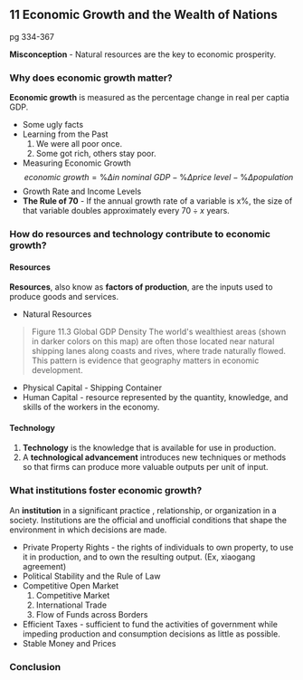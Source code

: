## 11 Economic Growth and the Wealth of Nations
pg 334-367

**Misconception** - Natural resources are the key to economic prosperity.

### Why does economic growth matter?
**Economic growth** is measured as the percentage change in real per captia GDP.

+ Some ugly facts
+ Learning from the Past
	1. We were all poor once.
	2. Some got rich, others stay poor.
+ Measuring Economic Growth
$$
economic \: growth = \%\Delta in \: nominal \: GDP - \%\Delta price \: level - \%\Delta population \tag{Equation 11.100}
$$
+ Growth Rate and Income Levels
+ **The Rule of 70** - If the annual growth rate of a variable is x\%, the size of that variable doubles approximately every $70 \div x$ years.
 
### How do resources and technology contribute to economic growth?
#### Resources
**Resources**, also know as **factors of production**, are the inputs used to produce goods and services.
+ Natural Resources
> Figure 11.3 Global GDP Density
The world's wealthiest areas (shown in darker colors on this map) are often those located near natural shipping lanes along coasts and rives, where trade naturally flowed. This pattern is evidence that geography matters in economic development.

+ Physical Capital - Shipping Container
+ Human Capital - resource represented by the quantity, knowledge, and skills of the workers in the economy.

#### Technology
1. **Technology** is the knowledge that is available for use in production.
2. A **technological advancement** introduces new techniques or methods so that  firms can produce more valuable outputs per unit of input.

### What institutions foster economic growth?
An **institution** in a significant practice , relationship, or organization in a society. Institutions are the official and unofficial conditions that shape the environment in which decisions are made.

+ Private Property Rights - the rights of individuals to own property, to use it in production, and to own the resulting output. (Ex, xiaogang agreement)
+ Political Stability and the Rule of Law
+ Competitive Open Market
	1. Competitive Market
	2. International Trade
	3. Flow of Funds across Borders 
+ Efficient Taxes - sufficient to fund the activities of government while impeding production and consumption decisions as little as possible.
+ Stable Money and Prices
 
 ### Conclusion